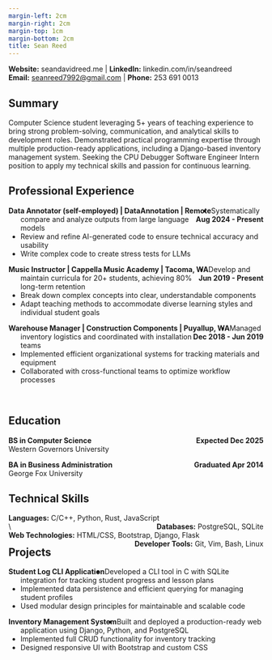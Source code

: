 ```yaml
---
margin-left: 2cm
margin-right: 2cm
margin-top: 1cm
margin-bottom: 2cm
title: Sean Reed
---
```

**Website:** seandavidreed.me | **LinkedIn:** linkedin.com/in/seandreed  
**Email:** seanreed7992@gmail.com | **Phone:** 253 691 0013

## Summary
Computer Science student leveraging 5+ years of teaching experience to bring strong problem-solving, communication, and analytical skills to development roles. Demonstrated practical programming expertise through multiple production-ready applications, including a Django-based inventory management system. Seeking the CPU Debugger Software Engineer Intern position to apply my technical skills and passion for continuous learning.

## Professional Experience
**<span style="float: left">Data Annotator (self-employed) | DataAnnotation | Remote</span>**
**<span style="float: right">Aug 2024 - Present</span>**  
- Systematically compare and analyze outputs from large language models  
- Review and refine AI-generated code to ensure technical accuracy and usability  
- Write complex code to create stress tests for LLMs

**<span style="float: left">Music Instructor | Cappella Music Academy | Tacoma, WA</span>**
**<span style="float: right">Jun 2019 - Present</span>**  
- Develop and maintain curricula for 20+ students, achieving 80% long-term retention  
- Break down complex concepts into clear, understandable components  
- Adapt teaching methods to accommodate diverse learning styles and individual student goals  

**<span style="float: left">Warehouse Manager | Construction Components | Puyallup, WA</span>**
**<span style="float: right">Dec 2018 - Jun 2019</span>**  
- Managed inventory logistics and coordinated with installation teams  
- Implemented efficient organizational systems for tracking materials and equipment  
- Collaborated with cross-functional teams to optimize workflow processes
<br>

## Education
**<span style="float: left">BS in Computer Science</span>**
**<span style="float: right">Expected Dec 2025</span>**  
Western Governors University

**<span style="float: left;">BA in Business Administration</span>**
**<span style="float: right;">Graduated Apr 2014</span>**  
George Fox University

## Technical Skills
<span style="float: left">**Languages:** C/C++, Python, Rust, JavaScript</span>
<span style="float: right">**Databases:** PostgreSQL, SQLite</span>
<span style="float: left">**Web Technologies:** HTML/CSS, Bootstrap, Django, Flask</span>
<span style="float: right">**Developer Tools:** Git, Vim, Bash, Linux</span><br>\

## Projects
**<span style="float: left">Student Log CLI Application </span>**  
- Developed a CLI tool in C with SQLite integration for tracking student progress and lesson plans  
- Implemented data persistence and efficient querying for managing student profiles  
- Used modular design principles for maintainable and scalable code  

**<span style="float: left">Inventory Management System</span>**  
- Built and deployed a production-ready web application using Django, Python, and PostgreSQL  
- Implemented full CRUD functionality for inventory tracking  
- Designed responsive UI with Bootstrap and custom CSS  

